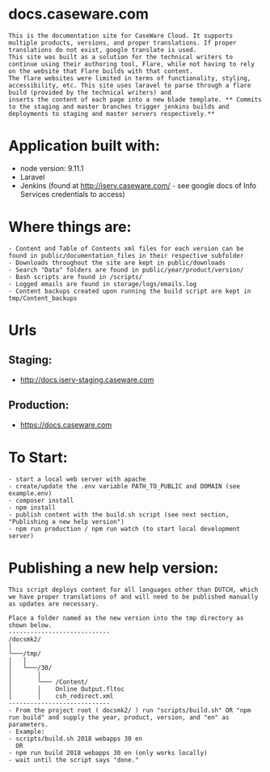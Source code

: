 # docs.caseware.com
    This is the documentation site for CaseWare Cloud. It supports multiple products, versions, and proper translations. If proper translations do not exist, google translate is used.
    This site was built as a solution for the technical writers to continue using their authoring tool, Flare, while not having to rely on the website that Flare builds with that content.
    The flare websites were limited in terms of functionality, styling, accessibility, etc. This site uses laravel to parse through a flare build (provided by the technical writers) and 
    inserts the content of each page into a new blade template. ** Commits to the staging and master branches trigger jenkins builds and deployments to staging and master servers respectively.**

# Application built with:
- node version: 9.11.1
- Laravel
- Jenkins (found at http://iserv.caseware.com/ - see google docs of Info Services credentials to access)
    
# Where things are:
    - Content and Table of Contents xml files for each version can be found in public/documentation_files in their respective subfolder
    - Downloads throughout the site are kept in public/downloads
    - Search "Data" folders are found in public/year/product/version/
    - Bash scripts are found in /scripts/
    - Logged emails are found in storage/logs/emails.log
    - Content backups created upon running the build script are kept in tmp/Content_backups

# Urls
## Staging:
- http://docs.iserv-staging.caseware.com
## Production:
- https://docs.caseware.com

# To Start:
    - start a local web server with apache
    - create/update the .env variable PATH_TO_PUBLIC and DOMAIN (see example.env)
    - composer install
    - npm install
    - publish content with the build.sh script (see next section, "Publishing a new help version")
    - npm run production / npm run watch (to start local development server)

# Publishing a new help version:

    This script deploys content for all languages other than DUTCH, which we have proper translations of and will need to be published manually as updates are necessary.
    
    Place a folder named as the new version into the tmp directory as shown below.
    ----------------------------
    /docsmk2/
    │
    └───/tmp/
    │   │  
    │   └───/30/
    │       │   
    │       └─── /Content/
    │       │    Online Output.fltoc
    │       │    csh_redirect.xml
    ----------------------------
    - From the project root ( docsmk2/ ) run "scripts/build.sh" OR "npm run build" and supply the year, product, version, and "en" as parameters.
    - Example:
    - scripts/build.sh 2018 webapps 30 en
      OR
    - npm run build 2018 webapps 30 en (only works locally)
    - wait until the script says "done." 


